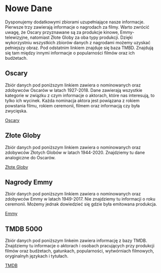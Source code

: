 # Nowe Dane

Dysponujemy dodatkowymi zbiorami uzupełniające nasze informacje. 
Pierwsze trzy zawierają informacje o nagrodach za filmy.
Warto zwrócić uwagę, że Oscary przyznawane są za produkcje kinowe, Emmy-telewizyjne, natomiast Złote Globy za oba typy produkcji.
Dzięki wykorzystniu wszystkich zbiorów danych z nagrodami możemy uzyskać pełniejszy obraz. Pod odstatnim linkiem znajduje się baza TMBD. Znajdują się tam między innymi informacje o popularności filmów oraz ich budżetach.


## Oscary
Zbiór danych pod poniższym linkiem zawiera o nominowanych oraz zdobywców Oscarów w latach 1927-2018. Dane zawierają wszystkie kategorie w związku z czym informacje o aktorach, które nas interesują, to tylko ich wycinek. Każda nominacja aktora jest powiązana z rokiem powstania filmu, rokiem ceremonii, filmem oraz informacją czy była zwycięska.

[Oscary](https://www.kaggle.com/datasets/unanimad/the-oscar-award)

## Złote Globy
Zbiór danych pod poniższym linkiem zawiera o nominowanych oraz zdobywców Złotych Globów w latach 1944-2020. Znajdziemy tu dane analogiczne do Oscarów.

[Złote Globy](https://www.kaggle.com/datasets/unanimad/golden-globe-awards)


## Nagrody Emmy
Zbiór danych pod poniższym linkiem zawiera o nominowanych oraz zdobywców Emmy w latach 1949-2017. Nie znajdziemy tu informacji o roku ceremonii. Możemy jednak dowiedzieć się gdzie była emitowana produkcja.

[Emmy](https://www.kaggle.com/datasets/pmagda/primetime-emmy-awards)


## TMDB 5000
Zbiór danych pod poniższym linkeim zawiera informację z bazy TMDB. Znajdziemy tu informacje o aktorach i osobach pracujących przy produkcji filmów oraz budżetach, gatunkach, popularności, wytwórniach filmowych, oryginalnyh językach i tytułach.

[TMDB](https://www.kaggle.com/datasets/tmdb/tmdb-movie-metadata?select=tmdb_5000_movies.csv)
